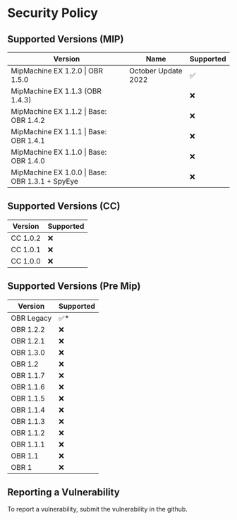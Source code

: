 # Security Policy

## Supported Versions (MIP)

| Version | Name | Supported |
| - | - | - |
| MipMachine EX 1.2.0 \| OBR 1.5.0 | October Update 2022 | :white_check_mark: |
| MipMachine EX 1.1.3 (OBR 1.4.3) || :x: |
| MipMachine EX 1.1.2 \| Base: OBR 1.4.2 || :x: |
| MipMachine EX 1.1.1 \| Base: OBR 1.4.1 || :x: |
| MipMachine EX 1.1.0 \| Base: OBR 1.4.0 || :x: |
| MipMachine EX 1.0.0 \| Base: OBR 1.3.1 + SpyEye || :x: |

## Supported Versions (CC)

| Version   | Supported          |
| --------- | ------------------ |
| CC  1.0.2 | :x:                |
| CC  1.0.1 | :x:                |
| CC  1.0.0 | :x:                |

## Supported Versions (Pre Mip)

| Version    | Supported           |
| ---------- | ------------------- |
| OBR Legacy | :white_check_mark:* |
| OBR 1.2.2  | :x:                 |
| OBR 1.2.1  | :x:                 |
| OBR 1.3.0  | :x:                 |
| OBR 1.2    | :x:                 |
| OBR 1.1.7  | :x:                 |
| OBR 1.1.6  | :x:                 |
| OBR 1.1.5  | :x:                 |
| OBR 1.1.4  | :x:                 |
| OBR 1.1.3  | :x:                 |
| OBR 1.1.2  | :x:                 |
| OBR 1.1.1  | :x:                 |
| OBR 1.1    | :x:                 |
| OBR 1      | :x:                 |

## Reporting a Vulnerability

To report a vulnerability, submit the vulnerability in the github.
